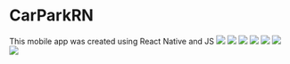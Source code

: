 # CarParkRN
This mobile app was created using React Native and JS
![](https://github.com/AleksandraBlinova/CarParkRN/blob/ReactNativeCarPark/contacts.PNG)
![](https://github.com/AleksandraBlinova/CarParkRN/blob/ReactNativeCarPark/home1.PNG)
![](https://github.com/AleksandraBlinova/CarParkRN/blob/ReactNativeCarPark/home2.PNG)
![](https://github.com/AleksandraBlinova/CarParkRN/blob/ReactNativeCarPark/menu.PNG)
![](https://github.com/AleksandraBlinova/CarParkRN/blob/ReactNativeCarPark/offers.PNG)
![](https://github.com/AleksandraBlinova/CarParkRN/blob/ReactNativeCarPark/availcars1.PNG)
![](https://github.com/AleksandraBlinova/CarParkRN/blob/ReactNativeCarPark/availcars2.PNG)

